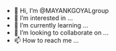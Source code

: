 - 👋 Hi, I’m @MAYANKGOYALgroup
- 👀 I’m interested in ...
- 🌱 I’m currently learning ...
- 💞️ I’m looking to collaborate on ...
- 📫 How to reach me ...

<!---
MAYANKGOYALgroup/MAYANKGOYALgroup is a ✨ special ✨ repository because its `README.md` (this file) appears on your GitHub profile.
You can click the Preview link to take a look at your changes.
--->

